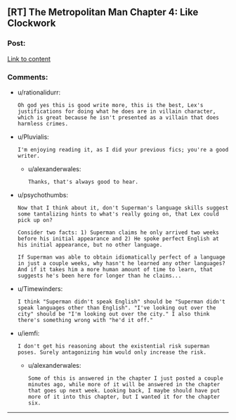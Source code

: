 ## [RT] The Metropolitan Man Chapter 4: Like Clockwork

### Post:

[Link to content](https://www.fanfiction.net/s/10360716/4/The-Metropolitan-Man)

### Comments:

- u/rationalidurr:
  ```
  Oh god yes this is good write more, this is the best, Lex's justifications for doing what he does are in villain character, which is great because he isn't presented as a villain that does harmless crimes.
  ```

- u/Pluvialis:
  ```
  I'm enjoying reading it, as I did your previous fics; you're a good writer.
  ```

  - u/alexanderwales:
    ```
    Thanks, that's always good to hear.
    ```

- u/psychothumbs:
  ```
  Now that I think about it, don't Superman's language skills suggest some tantalizing hints to what's really going on, that Lex could pick up on?

  Consider two facts: 1) Superman claims he only arrived two weeks before his initial appearance and 2) He spoke perfect English at his initial appearance, but no other language.

  If Superman was able to obtain idiomatically perfect of a language in just a couple weeks, why hasn't he learned any other languages? And if it takes him a more human amount of time to learn, that suggests he's been here for longer than he claims...
  ```

- u/Timewinders:
  ```
  I think "Superman didn't speak English" should be "Superman didn't speak languages other than English". "I've looking out over the city" should be "I'm looking out over the city." I also think there's something wrong with "he'd it off."
  ```

- u/iemfi:
  ```
  I don't get his reasoning about the existential risk superman poses. Surely antagonizing him would only increase the risk.
  ```

  - u/alexanderwales:
    ```
    Some of this is answered in the chapter I just posted a couple minutes ago, while more of it will be answered in the chapter that goes up next week. Looking back, I maybe should have put more of it into this chapter, but I wanted it for the chapter six.
    ```

---

